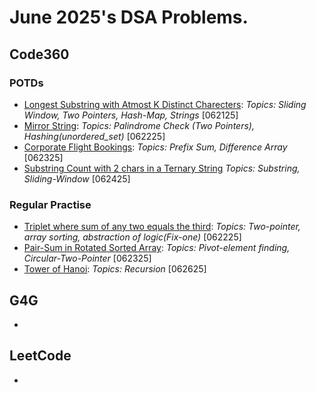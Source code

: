 # June 2025's DSA Problems.

## Code360

### POTDs
- [Longest Substring with Atmost K Distinct Charecters](./CN/POTD_062125_CN_m_Longest-Substring--Atmost-K-distinct-chars.cpp):
    _Topics: Sliding Window, Two Pointers, Hash-Map, Strings_ [062125]
- [Mirror String](./CN/POTD_062225_CN_e_Mirror-String.cpp):
    _Topics: Palindrome Check (Two Pointers), Hashing(unordered\_set)_ [062225] 
- [Corporate Flight Bookings](./CN/POTD_062325_CN_e_Corporate-Flight-Bookings.cpp):
    _Topics: Prefix Sum, Difference Array_ [062325]
- [Substring Count with 2 chars in a Ternary String](./CN/POTD_062425_CN_m_Substrs-with-2Chars-in-Ternary-String.cpp)
    _Topics: Substring, Sliding-Window_ [062425]

### Regular Practise
- [Triplet where sum of any two equals the third](./CN/RegularPractise/Prob_062225_CN_e_Sum-Of-Two-Eq-Third.cpp): 
    _Topics: Two-pointer, array sorting, abstraction of logic(Fix-one)_ [062225]
- [Pair-Sum in Rotated Sorted Array](./CN/RegularPractise/Prob_062325_CN_e_PairSum-in-Rot-Sorted-Array.cpp):
    _Topics: Pivot-element finding, Circular-Two-Pointer_ [062325]
- [Tower of Hanoi](./CN/RegularPractise/Prob_062625_GEN_Tower-Of-Hanoi.cpp):
    _Topics: Recursion_ [062625]

## G4G 
- []()

## LeetCode
- []()